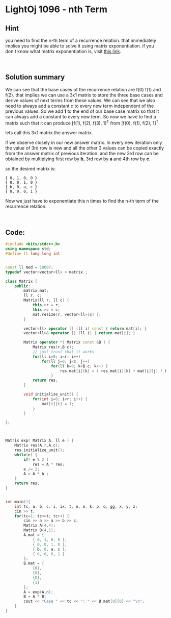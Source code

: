 # LightOj 1096 - nth Term

## **Hint** 
you need to find the n-th term of a recurrence relation. that immediately implies you might be able to solve it using matrix exponentiation. if you don't know what matrix exponentiation is, visit [this link](https://codeforces.com/blog/entry/80195).


<br>

## **Solution summary**

We can see that the base cases of the recurrence relation are f(0) f(1) and f(2). that implies we can use a 3x1 matrix to store the three base cases and derive values of next terms from these values. We can see that we also need to always add a constant *c* to every new term independent of the previous values. So we add **1** to the end of our base case matrix so that it can always add a constant to every new term. So now we have to find a matrix such that it can produce [f(1), f(2), f(3), 1]<sup>T</sup> from [f(0), f(1), f(2), 1]<sup>T</sup>.

lets call this 3x1 matrix the answer matrix.

if we observe closely in our new answer matrix. In every new iteration only the value of 3rd row is new and all the other 3 values can be copied exactly from the answer matrix of previous iteration. and the new 3rd row can be obtained by multiplying first row by **b**, 3rd row by **a** and 4th row by **c**. 

so the desired matrix is:

    { 0, 1, 0, 0 }
    { 0, 0, 1, 0 }
    { b, 0, a, c }
    { 0, 0, 0, 1 }

Now we just have to exponentiate this n times to find the n-th term of the recurrence relation. 

<br>


## **Code:** 

```cpp
#include <bits/stdc++.h>
using namespace std;
#define ll long long int


const ll mod = 10007;
typedef vector<vector<ll> > matrix ; 

class Matrix {
	public:
		matrix mat;
		ll r, c;
		Matrix(ll r, ll c) {
			this->r = r;
			this->c = c;
			mat.resize(r, vector<ll>(c) );			
		}

		vector<ll> operator [] (ll i) const { return mat[i]; }
		vector<ll>& operator [] (ll i) { return mat[i]; }

		Matrix operator *( Matrix const &B ) {
			Matrix res(r,B.c);
			// just trust that it works
			for(ll i=0; i<r; i++) 
				for(ll j=0; j<c; j++) 
					for(ll k=0; k<B.c; k++) {
						res.mat[i][k] = ( res.mat[i][k] + mat[i][j] * B.mat[j][k] ) % mod;
					}
			return res;
		}

		void initialize_unit() {
			for(int i=0; i<r; i++) {
				mat[i][i] = 1;
			} 
		}

};



Matrix exp( Matrix A, ll e ) {
	Matrix res(A.r,A.c);
	res.initialize_unit();
	while(e) {
		if( e % 2 ) 
			res = A * res;
		e /= 2;
		A = A * A ;
	}
	return res;
}


int main(){
	int tc, a, b, c, i, ix, t, n, m, k, p, q, gg, x, y, z;
	cin >> t;
	for(tc=1; tc<=t; tc++) {
		cin >> n >> a >> b >> c;
		Matrix A(4,4);
		Matrix B(4,1);
		A.mat = {
			{ 0, 1, 0, 0 },
			{ 0, 0, 1, 0 },
			{ b, 0, a, c },
			{ 0, 0, 0, 1 }
		};
		B.mat = {
			{0},
			{0},
			{0},
			{1}
		};
		A = exp(A,n);
		B = A * B;
	    cout << "Case " << tc << ": " << B.mat[0][0] << "\n";
	}
}
```





